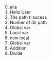 0. alia
1. Hello User
2. The path ti sucess
3. Nunber of dir path
4. Global var
5. Local var
6. new local
7. Global var
8. Addition
9. Divide
